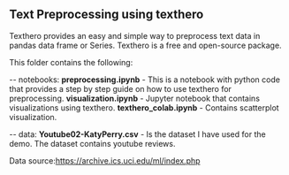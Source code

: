 ## Text Preprocessing using texthero

Texthero provides an easy and simple way to preprocess text data in pandas data frame or Series. Texthero is a free and open-source package. 

This folder contains the following:

-- notebooks: __preprocessing.ipynb__ - This is a notebook with python code that provides a step by step guide on how to use texthero for preprocessing.
              __visualization.ipynb__ - Jupyter notebook that contains visualizations using texthero.
              __texthero_colab.ipynb__ - Contains scatterplot visualization.

-- data: __Youtube02-KatyPerry.csv__ - Is the dataset I have used for the demo. The dataset contains youtube reviews. 

Data source:https://archive.ics.uci.edu/ml/index.php

